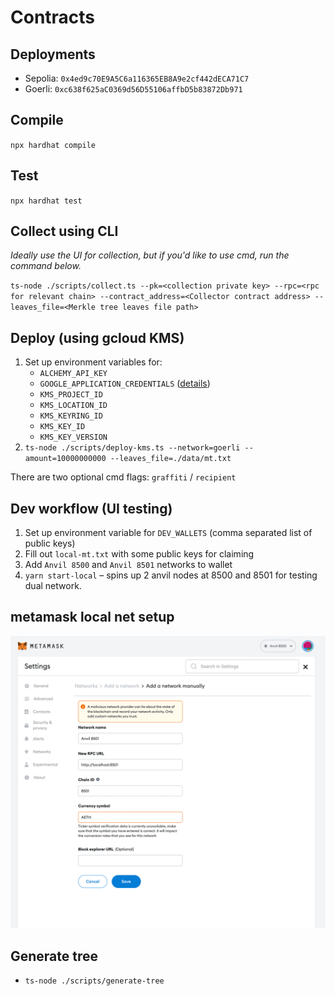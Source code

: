 # Contracts
## Deployments
- Sepolia: `0x4ed9c70E9A5C6a116365EB8A9e2cf442dECA71C7`
- Goerli: `0xc638f625aC0369d56D55106affbD5b83872Db971`

## Compile
`npx hardhat compile`

## Test
`npx hardhat test`

## Collect using CLI
*Ideally use the UI for collection, but if you'd like to use cmd, run the command below.*

`ts-node ./scripts/collect.ts --pk=<collection private key> --rpc=<rpc for relevant chain> --contract_address=<Collector contract address> --leaves_file=<Merkle tree leaves file path>`

## Deploy (using gcloud KMS)
1. Set up environment variables for:
    - `ALCHEMY_API_KEY`
    - `GOOGLE_APPLICATION_CREDENTIALS` ([details](https://cloud.google.com/docs/authentication/application-default-credentials#GAC))
    - `KMS_PROJECT_ID`
    - `KMS_LOCATION_ID`
    - `KMS_KEYRING_ID`
    - `KMS_KEY_ID`
    - `KMS_KEY_VERSION`
2. `ts-node ./scripts/deploy-kms.ts --network=goerli --amount=10000000000 --leaves_file=./data/mt.txt`

There are two optional cmd flags: `graffiti` / `recipient`

## Dev workflow (UI testing)
1. Set up environment variable for `DEV_WALLETS` (comma separated list of public keys)
2. Fill out `local-mt.txt` with some public keys for claiming
3. Add `Anvil 8500` and `Anvil 8501` networks to wallet
4. `yarn start-local` – spins up 2 anvil nodes at 8500 and 8501 for testing dual network.

## metamask local net setup
![networks](imgs/MetaMaskSetup.png)

## Generate tree
- `ts-node ./scripts/generate-tree`
